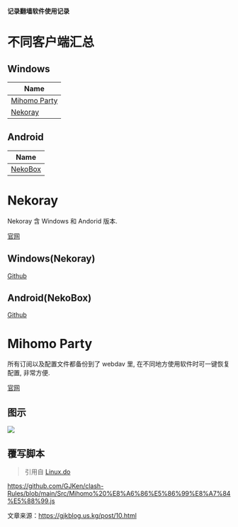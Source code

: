 **记录翻墙软件使用记录**

# 不同客户端汇总

## Windows

| Name
|-
| [Mihomo Party](#mihomo-party)
| [Nekoray](#windows(nekoray))

## Android

| Name
|-
| [NekoBox](#android(nekobox))

# Nekoray

Nekoray 含 Windows 和 Andorid 版本.

[官网](https://matsuridayo.github.io)

## Windows(Nekoray)

[Github](https://github.com/MatsuriDayo/nekoray)

## Android(NekoBox)

[Github](https://github.com/MatsuriDayo/NekoBoxForAndroid)

# Mihomo Party

所有订阅以及配置文件都备份到了 webdav 里, 在不同地方使用软件时可一键恢复配置, 非常方便.

[官网](https://github.com/mihomo-party-org/mihomo-party)

## 图示

![](https://linji1.github.io/assets/file/2025/02/15-1.webp)

## 覆写脚本

> 引用自 [Linux.do](https://linux.do/t/topic/229208)

https://github.com/GJKen/clash-Rules/blob/main/Src/Mihomo%20%E8%A6%86%E5%86%99%E8%A7%84%E5%88%99.js

文章来源：https://gjkblog.us.kg/post/10.html